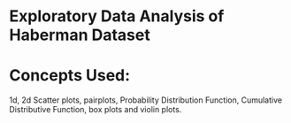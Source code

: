 # Exploratory Data Analysis of Haberman Dataset
# Concepts Used:
1d, 2d Scatter plots, pairplots, Probability Distribution Function, Cumulative Distributive Function, box plots and violin plots.
